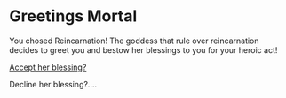 # Greetings Mortal
You chosed Reincarnation! The goddess that rule over reincarnation decides to greet you and bestow her blessings to you for your heroic act!

[Accept her blessing?](choices/reincarnation.md)

Decline her blessing?....
